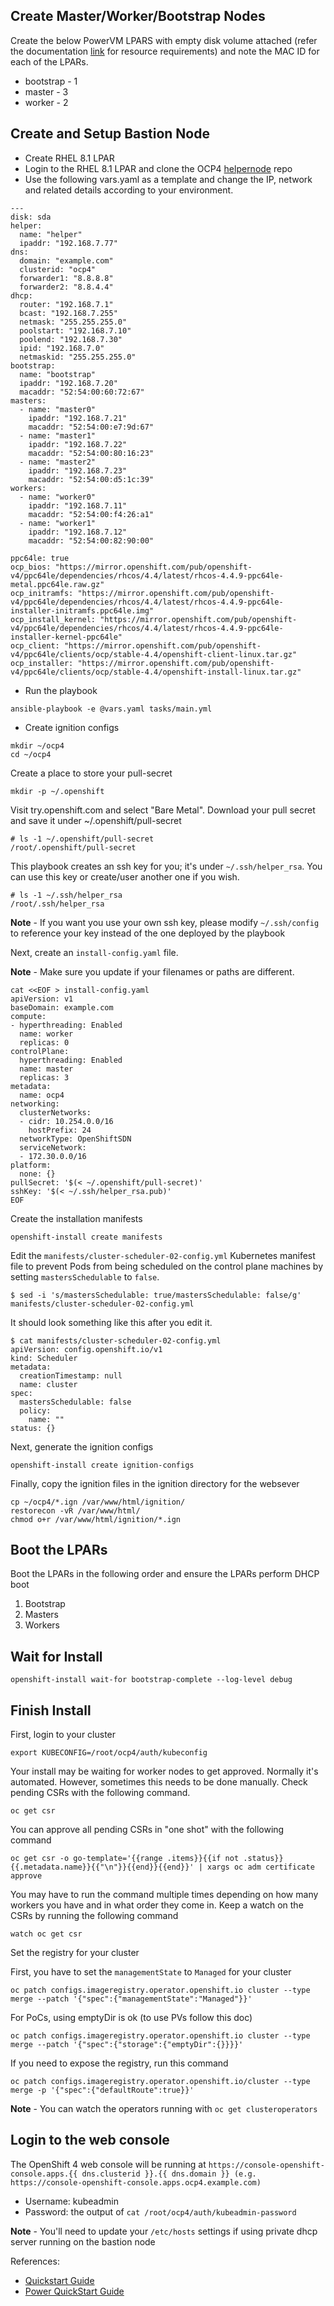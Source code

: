 ## **Create Master/Worker/Bootstrap Nodes**

Create the below PowerVM LPARS with empty disk volume attached (refer the documentation [link](https://docs.openshift.com/container-platform/4.3/installing/installing_ibm_power/installing-ibm-power.html#minimum-resource-requirements_installing-ibm-power) for resource requirements) and note the MAC ID for each of the LPARs.

- bootstrap - 1
- master  - 3
- worker - 2

## **Create and Setup Bastion Node**

- Create RHEL 8.1 LPAR
- Login to the RHEL 8.1 LPAR and clone the OCP4 [helpernode](https://github.com/RedHatOfficial/ocp4-helpernode) repo
- Use the following vars.yaml as a template and change the IP, network and related details according to your environment.
```
---
disk: sda
helper:
  name: "helper"
  ipaddr: "192.168.7.77"
dns:
  domain: "example.com"
  clusterid: "ocp4"
  forwarder1: "8.8.8.8"
  forwarder2: "8.8.4.4"
dhcp:
  router: "192.168.7.1"
  bcast: "192.168.7.255"
  netmask: "255.255.255.0"
  poolstart: "192.168.7.10"
  poolend: "192.168.7.30"
  ipid: "192.168.7.0"
  netmaskid: "255.255.255.0"
bootstrap:
  name: "bootstrap"
  ipaddr: "192.168.7.20"
  macaddr: "52:54:00:60:72:67"
masters:
  - name: "master0"
    ipaddr: "192.168.7.21"
    macaddr: "52:54:00:e7:9d:67"
  - name: "master1"
    ipaddr: "192.168.7.22"
    macaddr: "52:54:00:80:16:23"
  - name: "master2"
    ipaddr: "192.168.7.23"
    macaddr: "52:54:00:d5:1c:39"
workers:
  - name: "worker0"
    ipaddr: "192.168.7.11"
    macaddr: "52:54:00:f4:26:a1"
  - name: "worker1"
    ipaddr: "192.168.7.12"
    macaddr: "52:54:00:82:90:00"

ppc64le: true
ocp_bios: "https://mirror.openshift.com/pub/openshift-v4/ppc64le/dependencies/rhcos/4.4/latest/rhcos-4.4.9-ppc64le-metal.ppc64le.raw.gz"
ocp_initramfs: "https://mirror.openshift.com/pub/openshift-v4/ppc64le/dependencies/rhcos/4.4/latest/rhcos-4.4.9-ppc64le-installer-initramfs.ppc64le.img"
ocp_install_kernel: "https://mirror.openshift.com/pub/openshift-v4/ppc64le/dependencies/rhcos/4.4/latest/rhcos-4.4.9-ppc64le-installer-kernel-ppc64le"
ocp_client: "https://mirror.openshift.com/pub/openshift-v4/ppc64le/clients/ocp/stable-4.4/openshift-client-linux.tar.gz"
ocp_installer: "https://mirror.openshift.com/pub/openshift-v4/ppc64le/clients/ocp/stable-4.4/openshift-install-linux.tar.gz"
```
- Run the playbook
```
ansible-playbook -e @vars.yaml tasks/main.yml
```

- Create ignition configs
```
mkdir ~/ocp4
cd ~/ocp4
```

Create a place to store your pull-secret
```
mkdir -p ~/.openshift
```
Visit try.openshift.com and select "Bare Metal". Download your pull secret and save it under ~/.openshift/pull-secret
```
# ls -1 ~/.openshift/pull-secret
/root/.openshift/pull-secret
```
This playbook creates an ssh key for you; it's under `~/.ssh/helper_rsa`. You can use this key or create/user another one if you wish.
```
# ls -1 ~/.ssh/helper_rsa
/root/.ssh/helper_rsa
```
**Note** - If you want you use your own ssh key, please modify `~/.ssh/config` to reference your key instead of the one deployed by the playbook

Next, create an `install-config.yaml` file.

**Note** - Make sure you update if your filenames or paths are different.
```
cat <<EOF > install-config.yaml
apiVersion: v1
baseDomain: example.com
compute:
- hyperthreading: Enabled
  name: worker
  replicas: 0
controlPlane:
  hyperthreading: Enabled
  name: master
  replicas: 3
metadata:
  name: ocp4
networking:
  clusterNetworks:
  - cidr: 10.254.0.0/16
    hostPrefix: 24
  networkType: OpenShiftSDN
  serviceNetwork:
  - 172.30.0.0/16
platform:
  none: {}
pullSecret: '$(< ~/.openshift/pull-secret)'
sshKey: '$(< ~/.ssh/helper_rsa.pub)'
EOF
```
Create the installation manifests
```
openshift-install create manifests
```
Edit the `manifests/cluster-scheduler-02-config.yml` Kubernetes manifest file to prevent Pods from being scheduled on the control plane machines by setting `mastersSchedulable` to `false`.
```
$ sed -i 's/mastersSchedulable: true/mastersSchedulable: false/g' manifests/cluster-scheduler-02-config.yml
```
It should look something like this after you edit it.
```
$ cat manifests/cluster-scheduler-02-config.yml
apiVersion: config.openshift.io/v1
kind: Scheduler
metadata:
  creationTimestamp: null
  name: cluster
spec:
  mastersSchedulable: false
  policy:
    name: ""
status: {}
```
Next, generate the ignition configs
```
openshift-install create ignition-configs
```
Finally, copy the ignition files in the ignition directory for the websever
```
cp ~/ocp4/*.ign /var/www/html/ignition/
restorecon -vR /var/www/html/
chmod o+r /var/www/html/ignition/*.ign
```

## **Boot the LPARs**
Boot the LPARs in the following order and ensure the LPARs perform DHCP boot

1. Bootstrap
2. Masters
3. Workers

## **Wait for Install**

```
openshift-install wait-for bootstrap-complete --log-level debug
```

## **Finish Install**
First, login to your cluster
```
export KUBECONFIG=/root/ocp4/auth/kubeconfig
```
Your install may be waiting for worker nodes to get approved.
Normally it's automated. However, sometimes this needs to be done manually. Check pending CSRs with the following command.
```
oc get csr
```
You can approve all pending CSRs in "one shot" with the following command
```
oc get csr -o go-template='{{range .items}}{{if not .status}}{{.metadata.name}}{{"\n"}}{{end}}{{end}}' | xargs oc adm certificate approve
```

You may have to run the command multiple times depending on how many workers you have and in what order they come in. Keep a watch on the CSRs by running the following command
```
watch oc get csr
```

Set the registry for your cluster

First, you have to set the `managementState` to `Managed` for your cluster
```
oc patch configs.imageregistry.operator.openshift.io cluster --type merge --patch '{"spec":{"managementState":"Managed"}}'
```
For PoCs, using emptyDir is ok (to use PVs follow this doc)
```
oc patch configs.imageregistry.operator.openshift.io cluster --type merge --patch '{"spec":{"storage":{"emptyDir":{}}}}'
```
If you need to expose the registry, run this command
```
oc patch configs.imageregistry.operator.openshift.io/cluster --type merge -p '{"spec":{"defaultRoute":true}}'
```
**Note** - You can watch the operators running with ```oc get clusteroperators```


## **Login to the web console**
The OpenShift 4 web console will be running at `https://console-openshift-console.apps.{{ dns.clusterid }}.{{ dns.domain }} (e.g. https://console-openshift-console.apps.ocp4.example.com)`

- Username: kubeadmin
- Password: the output of `cat /root/ocp4/auth/kubeadmin-password`

**Note** - You'll need to update your `/etc/hosts` settings if using private dhcp server running on the bastion node

References:
- [Quickstart Guide](https://github.com/RedHatOfficial/ocp4-helpernode/blob/master/docs/quickstart.md)
- [Power QuickStart Guide](https://github.com/RedHatOfficial/ocp4-helpernode/blob/master/docs/quickstart-ppc64le.md)

